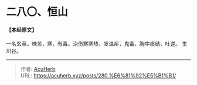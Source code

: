 # 二八〇、恒山


#### 【本经原文】
一名玄草。味苦，寒，有毒。治伤寒寒热，发温疟，鬼毒，胸中痰结，吐逆。
生川谷。

---

> 作者: [AcuHerb](https://acuherb.xyz)  
> URL: https://acuherb.xyz/posts/280.%E6%81%92%E5%B1%B1/  

